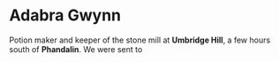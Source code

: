 # Adabra Gwynn

Potion maker and keeper of the stone mill at **Umbridge Hill**, a few hours south of **Phandalin**. We were sent to 